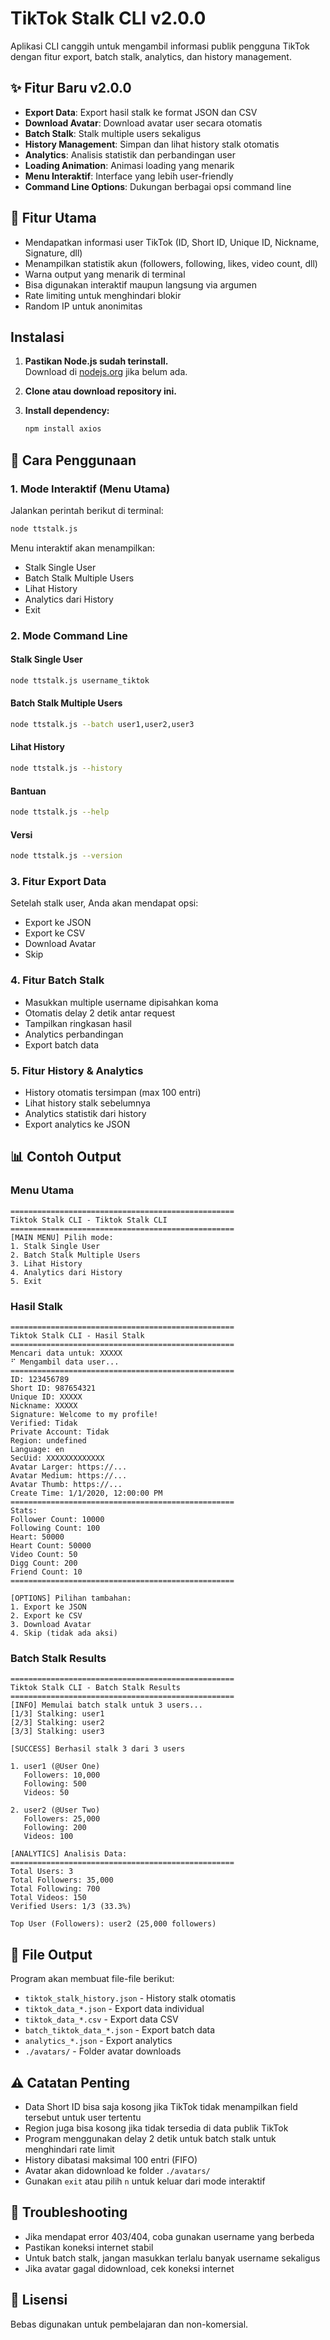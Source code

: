 # TikTok Stalk CLI v2.0.0

Aplikasi CLI canggih untuk mengambil informasi publik pengguna TikTok dengan fitur export, batch stalk, analytics, dan history management.

## ✨ Fitur Baru v2.0.0

- **Export Data**: Export hasil stalk ke format JSON dan CSV
- **Download Avatar**: Download avatar user secara otomatis
- **Batch Stalk**: Stalk multiple users sekaligus
- **History Management**: Simpan dan lihat history stalk otomatis
- **Analytics**: Analisis statistik dan perbandingan user
- **Loading Animation**: Animasi loading yang menarik
- **Menu Interaktif**: Interface yang lebih user-friendly
- **Command Line Options**: Dukungan berbagai opsi command line

## 🚀 Fitur Utama

- Mendapatkan informasi user TikTok (ID, Short ID, Unique ID, Nickname, Signature, dll)
- Menampilkan statistik akun (followers, following, likes, video count, dll)
- Warna output yang menarik di terminal
- Bisa digunakan interaktif maupun langsung via argumen
- Rate limiting untuk menghindari blokir
- Random IP untuk anonimitas

## Instalasi

1. **Pastikan Node.js sudah terinstall.**  
   Download di [nodejs.org](https://nodejs.org/) jika belum ada.

2. **Clone atau download repository ini.**

3. **Install dependency:**
   ```bash
   npm install axios
   ```

## 📖 Cara Penggunaan

### 1. Mode Interaktif (Menu Utama)

Jalankan perintah berikut di terminal:

```bash
node ttstalk.js
```

Menu interaktif akan menampilkan:

- Stalk Single User
- Batch Stalk Multiple Users
- Lihat History
- Analytics dari History
- Exit

### 2. Mode Command Line

#### Stalk Single User

```bash
node ttstalk.js username_tiktok
```

#### Batch Stalk Multiple Users

```bash
node ttstalk.js --batch user1,user2,user3
```

#### Lihat History

```bash
node ttstalk.js --history
```

#### Bantuan

```bash
node ttstalk.js --help
```

#### Versi

```bash
node ttstalk.js --version
```

### 3. Fitur Export Data

Setelah stalk user, Anda akan mendapat opsi:

- Export ke JSON
- Export ke CSV
- Download Avatar
- Skip

### 4. Fitur Batch Stalk

- Masukkan multiple username dipisahkan koma
- Otomatis delay 2 detik antar request
- Tampilkan ringkasan hasil
- Analytics perbandingan
- Export batch data

### 5. Fitur History & Analytics

- History otomatis tersimpan (max 100 entri)
- Lihat history stalk sebelumnya
- Analytics statistik dari history
- Export analytics ke JSON

## 📊 Contoh Output

### Menu Utama

```
==================================================
Tiktok Stalk CLI - Tiktok Stalk CLI
==================================================
[MAIN MENU] Pilih mode:
1. Stalk Single User
2. Batch Stalk Multiple Users
3. Lihat History
4. Analytics dari History
5. Exit
```

### Hasil Stalk

```
==================================================
Tiktok Stalk CLI - Hasil Stalk
==================================================
Mencari data untuk: XXXXX
⠋ Mengambil data user...
==================================================
ID: 123456789
Short ID: 987654321
Unique ID: XXXXX
Nickname: XXXXX
Signature: Welcome to my profile!
Verified: Tidak
Private Account: Tidak
Region: undefined
Language: en
SecUid: XXXXXXXXXXXXX
Avatar Larger: https://...
Avatar Medium: https://...
Avatar Thumb: https://...
Create Time: 1/1/2020, 12:00:00 PM
==================================================
Stats:
Follower Count: 10000
Following Count: 100
Heart: 50000
Heart Count: 50000
Video Count: 50
Digg Count: 200
Friend Count: 10
==================================================

[OPTIONS] Pilihan tambahan:
1. Export ke JSON
2. Export ke CSV
3. Download Avatar
4. Skip (tidak ada aksi)
```

### Batch Stalk Results

```
==================================================
Tiktok Stalk CLI - Batch Stalk Results
==================================================
[INFO] Memulai batch stalk untuk 3 users...
[1/3] Stalking: user1
[2/3] Stalking: user2
[3/3] Stalking: user3

[SUCCESS] Berhasil stalk 3 dari 3 users

1. user1 (@User One)
   Followers: 10,000
   Following: 500
   Videos: 50

2. user2 (@User Two)
   Followers: 25,000
   Following: 200
   Videos: 100

[ANALYTICS] Analisis Data:
==================================================
Total Users: 3
Total Followers: 35,000
Total Following: 700
Total Videos: 150
Verified Users: 1/3 (33.3%)

Top User (Followers): user2 (25,000 followers)
```

## 📁 File Output

Program akan membuat file-file berikut:

- `tiktok_stalk_history.json` - History stalk otomatis
- `tiktok_data_*.json` - Export data individual
- `tiktok_data_*.csv` - Export data CSV
- `batch_tiktok_data_*.json` - Export batch data
- `analytics_*.json` - Export analytics
- `./avatars/` - Folder avatar downloads

## ⚠️ Catatan Penting

- Data Short ID bisa saja kosong jika TikTok tidak menampilkan field tersebut untuk user tertentu
- Region juga bisa kosong jika tidak tersedia di data publik TikTok
- Program menggunakan delay 2 detik untuk batch stalk untuk menghindari rate limit
- History dibatasi maksimal 100 entri (FIFO)
- Avatar akan didownload ke folder `./avatars/`
- Gunakan `exit` atau pilih `n` untuk keluar dari mode interaktif

## 🔧 Troubleshooting

- Jika mendapat error 403/404, coba gunakan username yang berbeda
- Pastikan koneksi internet stabil
- Untuk batch stalk, jangan masukkan terlalu banyak username sekaligus
- Jika avatar gagal didownload, cek koneksi internet

## 📄 Lisensi

Bebas digunakan untuk pembelajaran dan non-komersial.
